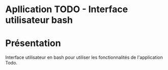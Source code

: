 # Apllication TODO - Interface utilisateur bash

# Présentation
Interface utilisateur en bash pour utiliser les fonctionnalités de l'application Todo. 
